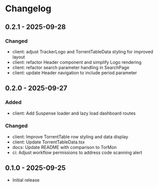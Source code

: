 # Changelog

## 0.2.1 - 2025-09-28

### Changed
- client: adjust TrackerLogo and TorrentTableData styling for improved layout
- client: refactor Header component and simplify Logo rendering
- client: refactor search parameter handling in SearchPage
- client: update Header navigation to include period parameter

## 0.2.0 - 2025-09-27

### Added
- client: Add Suspense loader and lazy load dashboard routes

### Changed
- client: Improve TorrentTable row styling and data display
- client: Update TorrentTableData.tsx
- docs: Update README with comparison to TorMon
- ci: Adjust workflow permissions to address code scanning alert

## 0.1.0 - 2025-09-25
- Initial release
